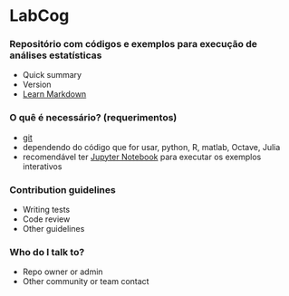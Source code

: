 # LabCog #

### Repositório com códigos e exemplos para execução de análises estatísticas ###

* Quick summary
* Version
* [Learn Markdown](https://bitbucket.org/tutorials/markdowndemo)

### O quê é necessário? (requerimentos) ###

* [git](https://git-scm.com)
* dependendo do código que for usar, python, R, matlab, Octave, Julia
* recomendável ter [Jupyter Notebook](http://jupyter.org) para executar os exemplos interativos

### Contribution guidelines ###

* Writing tests
* Code review
* Other guidelines

### Who do I talk to? ###

* Repo owner or admin
* Other community or team contact